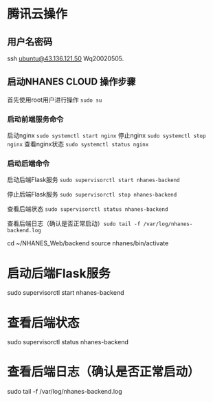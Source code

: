 # 腾讯云操作

## 用户名密码
ssh ubuntu@43.136.121.50
Wq20020505.


## 启动NHANES CLOUD 操作步骤


首先使用root用户进行操作 `sudo su`

### 启动前端服务命令

启动nginx `sudo systemctl start nginx`
停止nginx `sudo systemctl stop nginx`
查看nginx状态 `sudo systemctl status nginx`


### 启动后端命令

启动后端Flask服务 `sudo supervisorctl start nhanes-backend`

停止后端Flask服务 `sudo supervisorctl stop nhanes-backend`

查看后端状态 `sudo supervisorctl status nhanes-backend`

查看后端日志（确认是否正常启动）`sudo tail -f /var/log/nhanes-backend.log`


cd ~/NHANES_Web/backend
source nhanes/bin/activate



# 启动后端Flask服务
sudo supervisorctl start nhanes-backend

# 查看后端状态
sudo supervisorctl status nhanes-backend

# 查看后端日志（确认是否正常启动）
sudo tail -f /var/log/nhanes-backend.log
